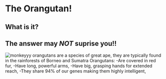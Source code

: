 # The Orangutan!
##	What is it?
## The answer may ***NOT*** suprise you!!
![monkeyyy](https://d.newsweek.com/en/full/1549796/sumatran-orangutan.jpg)
orangutans are a species of great ape, they are typically found in the rainforests of Borneo and Sumatra
Orangutans:
-Are covered in red fur,
-Have long, powerful arms,
-Have big, grasping hands for extended reach,
-They share 94% of our genes making them highly intelligent,
